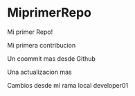 # MiprimerRepo

Mi primer Repo!

Mi primera contribucion

Un coommit mas desde Github

Una actualizacion mas

Cambios desde mi rama local developer01